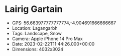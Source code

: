# Lairig Gartain

- GPS: 56.663977777777774,-4.904691666666667
- Location: Lagangarbh
- Tags: Landscape, Snow
- Camera: Apple iPhone 14 Pro Max
- Date: 2023-02-22T11:44:26.000+00:00
- Dimensions: 4032x3024

